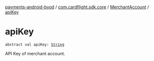 [payments-android-byod](../../index.md) / [com.cardflight.sdk.core](../index.md) / [MerchantAccount](index.md) / [apiKey](./api-key.md)

# apiKey

`abstract val apiKey: `[`String`](https://kotlinlang.org/api/latest/jvm/stdlib/kotlin/-string/index.html)

API Key of merchant account.

